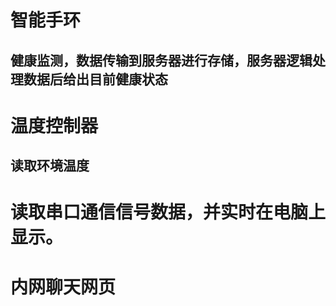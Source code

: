 # 智能手环

## 健康监测，数据传输到服务器进行存储，服务器逻辑处理数据后给出目前健康状态

# 温度控制器

## 读取环境温度



# 读取串口通信信号数据，并实时在电脑上显示。



# 内网聊天网页